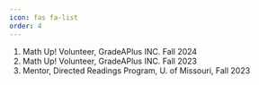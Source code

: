 ```yaml
---
icon: fas fa-list
order: 4
---
```


1. Math Up! Volunteer, GradeAPlus INC. Fall 2024
2. Math Up! Volunteer, GradeAPlus INC. Fall 2023
3. Mentor, Directed Readings Program, U. of Missouri, Fall 2023
